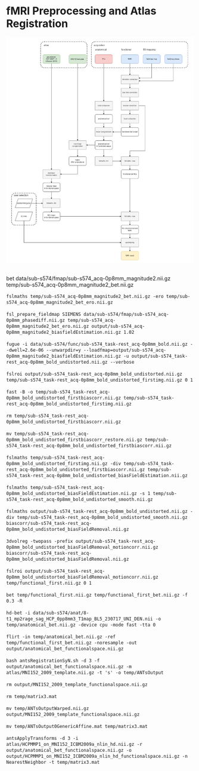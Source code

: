 # fMRI Preprocessing and Atlas Registration #
![](schematic.png)


<br>
    bet data/sub-s574/fmap/sub-s574_acq-0p8mm_magnitude2.nii.gz temp/sub-s574_acq-0p8mm_magnitude2_bet.nii.gz
    
    fslmaths temp/sub-s574_acq-0p8mm_magnitude2_bet.nii.gz -ero temp/sub-s574_acq-0p8mm_magnitude2_bet_ero.nii.gz
    
    fsl_prepare_fieldmap SIEMENS data/sub-s574/fmap/sub-s574_acq-0p8mm_phasediff.nii.gz temp/sub-s574_acq-0p8mm_magnitude2_bet_ero.nii.gz output/sub-s574_acq-0p8mm_magnitude2_biasfieldEstimation.nii.gz 1.02
    
    fugue -i data/sub-s574/func/sub-s574_task-rest_acq-0p8mm_bold.nii.gz --dwell=2.6e-06 --unwarpdir=y --loadfmap=output/sub-s574_acq-0p8mm_magnitude2_biasfieldEstimation.nii.gz -u output/sub-s574_task-rest_acq-0p8mm_bold_undistorted.nii.gz --verbose
    
    fslroi output/sub-s574_task-rest_acq-0p8mm_bold_undistorted.nii.gz temp/sub-s574_task-rest_acq-0p8mm_bold_undistorted_firstimg.nii.gz 0 1
    
    fast -B -o temp/sub-s574_task-rest_acq-0p8mm_bold_undistorted_firstbiascorr.nii.gz temp/sub-s574_task-rest_acq-0p8mm_bold_undistorted_firstimg.nii.gz
    
    rm temp/sub-s574_task-rest_acq-0p8mm_bold_undistorted_firstbiascorr.nii.gz
    
    mv temp/sub-s574_task-rest_acq-0p8mm_bold_undistorted_firstbiascorr_restore.nii.gz temp/sub-s574_task-rest_acq-0p8mm_bold_undistorted_firstbiascorr.nii.gz
    
    fslmaths temp/sub-s574_task-rest_acq-0p8mm_bold_undistorted_firstimg.nii.gz -div temp/sub-s574_task-rest_acq-0p8mm_bold_undistorted_firstbiascorr.nii.gz temp/sub-s574_task-rest_acq-0p8mm_bold_undistorted_biasFieldEstimation.nii.gz
    
    fslmaths temp/sub-s574_task-rest_acq-0p8mm_bold_undistorted_biasFieldEstimation.nii.gz -s 1 temp/sub-s574_task-rest_acq-0p8mm_bold_undistorted_smooth.nii.gz
    
    fslmaths output/sub-s574_task-rest_acq-0p8mm_bold_undistorted.nii.gz -div temp/sub-s574_task-rest_acq-0p8mm_bold_undistorted_smooth.nii.gz biascorr/sub-s574_task-rest_acq-0p8mm_bold_undistorted_biasFieldRemoval.nii.gz
    
    3dvolreg -twopass -prefix output/sub-s574_task-rest_acq-0p8mm_bold_undistorted_biasFieldRemoval_motioncorr.nii.gz biascorr/sub-s574_task-rest_acq-0p8mm_bold_undistorted_biasFieldRemoval.nii.gz
    
    fslroi output/sub-s574_task-rest_acq-0p8mm_bold_undistorted_biasFieldRemoval_motioncorr.nii.gz temp/functional_first.nii.gz 0 1
    
    bet temp/functional_first.nii.gz temp/functional_first_bet.nii.gz -f 0.3 -R
    
    hd-bet -i data/sub-s574/anat/8-t1_mp2rage_sag_HCP_0pp8mm3_T1map_BL5_230717_UNI_DEN.nii -o temp/anatomical_bet.nii.gz -device cpu -mode fast -tta 0
    
    flirt -in temp/anatomical_bet.nii.gz -ref temp/functional_first_bet.nii.gz -noresample -out output/anatomical_bet_functionalspace.nii.gz
    
    bash antsRegistrationSyN.sh -d 3 -f output/anatomical_bet_functionalspace.nii.gz -m atlas/MNI152_2009_template.nii.gz -t 's' -o temp/ANTsOutput
    
    rm output/MNI152_2009_template_functionalspace.nii.gz
    
    rm temp/matrix3.mat
    
    mv temp/ANTsOutputWarped.nii.gz output/MNI152_2009_template_functionalspace.nii.gz
    
    mv temp/ANTsOutput0GenericAffine.mat temp/matrix3.mat
    
    antsApplyTransforms -d 3 -i atlas/HCPMMP1_on_MNI152_ICBM2009a_nlin_hd.nii.gz -r output/anatomical_bet_functionalspace.nii.gz -o output/HCPMMP1_on_MNI152_ICBM2009a_nlin_hd_functionalspace.nii.gz -n NearestNeighbor -t temp/matrix3.mat
    
